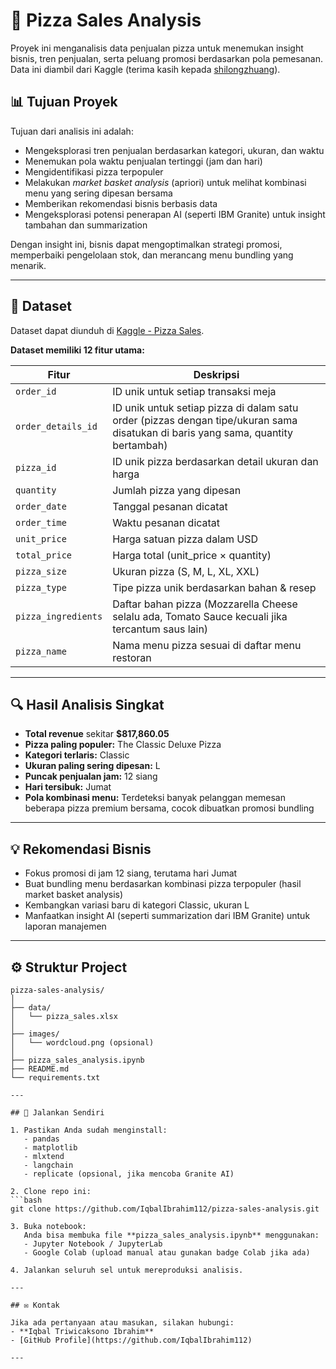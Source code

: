 # 🍕 Pizza Sales Analysis

Proyek ini menganalisis data penjualan pizza untuk menemukan insight bisnis, tren penjualan, serta peluang promosi berdasarkan pola pemesanan. Data ini diambil dari Kaggle (terima kasih kepada [shilongzhuang](https://www.kaggle.com/datasets/shilongzhuang/pizza-sales)).

## 📊 Tujuan Proyek

Tujuan dari analisis ini adalah:  

- Mengeksplorasi tren penjualan berdasarkan kategori, ukuran, dan waktu  
- Menemukan pola waktu penjualan tertinggi (jam dan hari)  
- Mengidentifikasi pizza terpopuler  
- Melakukan *market basket analysis* (apriori) untuk melihat kombinasi menu yang sering dipesan bersama  
- Memberikan rekomendasi bisnis berbasis data  
- Mengeksplorasi potensi penerapan AI (seperti IBM Granite) untuk insight tambahan dan summarization

Dengan insight ini, bisnis dapat mengoptimalkan strategi promosi, memperbaiki pengelolaan stok, dan merancang menu bundling yang menarik.

---

## 📁 Dataset

Dataset dapat diunduh di [Kaggle - Pizza Sales](https://www.kaggle.com/datasets/shilongzhuang/pizza-sales).

**Dataset memiliki 12 fitur utama:**  

| Fitur              | Deskripsi |
|---------------------|-----------|
| `order_id`          | ID unik untuk setiap transaksi meja |
| `order_details_id`  | ID unik untuk setiap pizza di dalam satu order (pizzas dengan tipe/ukuran sama disatukan di baris yang sama, quantity bertambah) |
| `pizza_id`          | ID unik pizza berdasarkan detail ukuran dan harga |
| `quantity`          | Jumlah pizza yang dipesan |
| `order_date`        | Tanggal pesanan dicatat |
| `order_time`        | Waktu pesanan dicatat |
| `unit_price`        | Harga satuan pizza dalam USD |
| `total_price`       | Harga total (unit_price × quantity) |
| `pizza_size`        | Ukuran pizza (S, M, L, XL, XXL) |
| `pizza_type`        | Tipe pizza unik berdasarkan bahan & resep |
| `pizza_ingredients` | Daftar bahan pizza (Mozzarella Cheese selalu ada, Tomato Sauce kecuali jika tercantum saus lain) |
| `pizza_name`        | Nama menu pizza sesuai di daftar menu restoran |

---

## 🔍 Hasil Analisis Singkat

- **Total revenue** sekitar **$817,860.05**  
- **Pizza paling populer:** The Classic Deluxe Pizza  
- **Kategori terlaris:** Classic  
- **Ukuran paling sering dipesan:** L  
- **Puncak penjualan jam:** 12 siang  
- **Hari tersibuk:** Jumat  
- **Pola kombinasi menu:** Terdeteksi banyak pelanggan memesan beberapa pizza premium bersama, cocok dibuatkan promosi bundling  

---

## 💡 Rekomendasi Bisnis

- Fokus promosi di jam 12 siang, terutama hari Jumat  
- Buat bundling menu berdasarkan kombinasi pizza terpopuler (hasil market basket analysis)  
- Kembangkan variasi baru di kategori Classic, ukuran L  
- Manfaatkan insight AI (seperti summarization dari IBM Granite) untuk laporan manajemen

---

## ⚙️ Struktur Project

```plaintext
pizza-sales-analysis/
│
├── data/
│   └── pizza_sales.xlsx
│
├── images/
│   └── wordcloud.png (opsional)
│
├── pizza_sales_analysis.ipynb
├── README.md
└── requirements.txt

---

## 🚀 Jalankan Sendiri

1. Pastikan Anda sudah menginstall:
   - pandas
   - matplotlib
   - mlxtend
   - langchain
   - replicate (opsional, jika mencoba Granite AI)

2. Clone repo ini:
```bash
git clone https://github.com/IqbalIbrahim112/pizza-sales-analysis.git

3. Buka notebook:
   Anda bisa membuka file **pizza_sales_analysis.ipynb** menggunakan:
   - Jupyter Notebook / JupyterLab
   - Google Colab (upload manual atau gunakan badge Colab jika ada)

4. Jalankan seluruh sel untuk mereproduksi analisis.

---

## ✉️ Kontak

Jika ada pertanyaan atau masukan, silakan hubungi:
- **Iqbal Triwicaksono Ibrahim**
- [GitHub Profile](https://github.com/IqbalIbrahim112)

---
